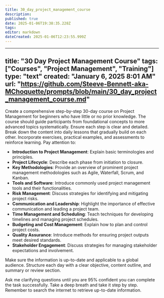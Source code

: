 ```yaml
---
title: 30_day_project_management_course
description: 
published: true
date: 2025-01-06T19:38:35.228Z
tags: 
editor: markdown
dateCreated: 2025-01-06T12:23:55.999Z
---
```


---
title: "30 Day Project Management Course"
tags: ["Courses", "Project Management", "Training"]
type: "text"
created: "January 6, 2025 8:01 AM"
url: "https://github.com/Steeve-Bennett-aka-MChoquette/prompts/blob/main/30_day_project_management_course.md"
---

Create a comprehensive step-by-step 30-day course on Project Management for beginners who have little or no prior knowledge. The course should guide participants from foundational concepts to more advanced topics systematically. Ensure each step is clear and detailed. Break down the content into daily lessons that gradually build on each other. Incorporate exercises, practical examples, and assessments to reinforce learning. Pay attention to:

- **Introduction to Project Management**: Explain basic terminologies and principles.
- **Project Lifecycle**: Describe each phase from initiation to closure.
- **Key Methodologies**: Provide an overview of prominent project management methodologies such as Agile, Waterfall, Scrum, and Kanban.
- **Tools and Software**: Introduce commonly used project management tools and their functionalities.
- **Risk Management**: Discuss strategies for identifying and mitigating project risks.
- **Communication and Leadership**: Highlight the importance of effective communication and leading a project team.
- **Time Management and Scheduling**: Teach techniques for developing timelines and managing project schedules.
- **Budgeting and Cost Management**: Explain how to plan and control project costs.
- **Quality Assurance**: Introduce methods for ensuring project outputs meet desired standards.
- **Stakeholder Engagement**: Discuss strategies for managing stakeholder expectations and involvement.

Make sure the information is up-to-date and applicable to a global audience. Structure each day with a clear objective, content outline, and summary or review section. 

Ask me clarifying questions until you are 95% confident you can complete the task successfully. Take a deep breath and take it step by step. Remember to search the internet to retrieve up-to-date information.